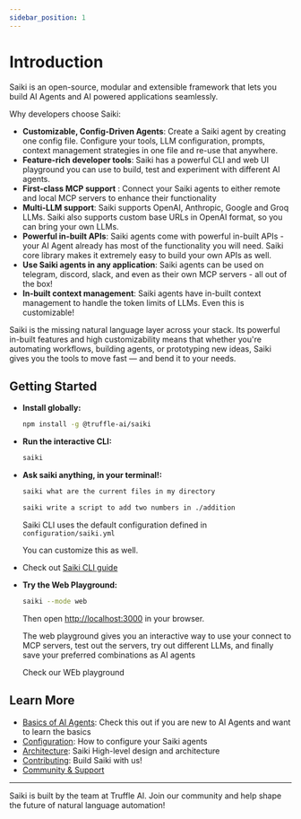 ```yaml
---
sidebar_position: 1
---
```


# Introduction

<!-- Saiki is an open, modular and extensible AI agent that lets you perform tasks across your tools, apps, and services using natural language. You describe what you want to do — Saiki figures out which tools to invoke and orchestrates them seamlessly, whether that means running a shell command, summarizing a webpage, or calling an API. -->

Saiki is an open-source, modular and extensible framework that lets you build AI Agents and AI powered applications seamlessly. 

Why developers choose Saiki:

- **Customizable, Config-Driven Agents**: Create a Saiki agent by creating one config file. Configure your tools, LLM configuration, prompts, context management strategies in one file and re-use that anywhere. 
- **Feature-rich developer tools**: Saiki has a powerful CLI and web UI playground you can use to build, test and experiment with different AI agents.
- **First-class MCP support** : Connect your Saiki agents to either remote and local MCP servers to enhance their functionality
- **Multi-LLM support**: Saiki supports OpenAI, Anthropic, Google and Groq LLMs. Saiki also supports custom base URLs in OpenAI format, so you can bring your own LLMs.
- **Powerful in-built APIs**: Saiki agents come with powerful in-built APIs - your AI Agent already has most of the functionality you will need. Saiki core library makes it extremely easy to build your own APIs as well.
- **Use Saiki agents in any application**: Saiki agents can be used on telegram, discord, slack, and even as their own MCP servers - all out of the box! 
- **In-built context management**: Saiki agents have in-built context management to handle the token limits of LLMs. Even this is customizable!

Saiki is the missing natural language layer across your stack. Its powerful in-built features and high customizability means that whether you're automating workflows, building agents, or prototyping new ideas, Saiki gives you the tools to move fast — and bend it to your needs. 

## Getting Started

- **Install globally:**
  ```bash
  npm install -g @truffle-ai/saiki
  ```
- **Run the interactive CLI:**
  ```bash
  saiki
  ```
- **Ask saiki anything, in your terminal!:**
  <!-- ```bash
  saiki what is the best way to build AI agents
  ``` -->
  ```bash
  saiki what are the current files in my directory
  ```
  ```bash
  saiki write a script to add two numbers in ./addition
  ```

  Saiki CLI uses the default configuration defined in `configuration/saiki.yml`

  You can customize this as well.
- Check out [Saiki CLI guide](../user-guide/cli.md)
- **Try the Web Playground:**
  ```bash
  saiki --mode web
  ```

  Then open [http://localhost:3000](http://localhost:3000) in your browser.
  
  The web playground gives you an interactive way to use your connect to MCP servers, test out the servers, try out different LLMs, and finally save your preferred combinations as AI agents

  Check our WEb playground

<!-- ## Example Use Cases

- **Amazon Shopping Assistant:**
  > "Can you go to amazon and add some snacks to my cart? I like trail mix, cheetos and maybe surprise me with something else?"
- **Email Summary to Slack:**
  > "Summarize emails and send highlights to Slack."
- **AI Website Designer:**
  > "Design a landing page based on README.md."

Explore more in the [Examples & Demos](./examples-demos.md) section. -->

## Learn More

- [Basics of AI Agents](../learn/what-is-an-ai-agent.md): Check this out if you are new to AI Agents and want to learn the basics
- [Configuration](../configuring-saiki/configuration.md): How to configure your Saiki agents
- [Architecture](../architecture/overview.md): Saiki High-level design and architecture
- [Contributing](../contribution-guide/overview.md): Build Saiki with us!
- [Community & Support](https://discord.gg/GFzWFAAZcm)

---

Saiki is built by the team at Truffle AI. Join our community and help shape the future of natural language automation! 